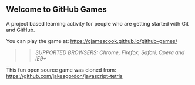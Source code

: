 ## Welcome to GitHub Games

A project based learning activity for people who are getting started with Git and GitHub.

You can play the game at: https://cjamescook.github.io/github-games/

>> _*SUPPORTED BROWSERS*: Chrome, Firefox, Safari, Opera and IE9+_

This fun open source game was cloned from: https://github.com/jakesgordon/javascript-tetris
